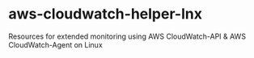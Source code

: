 # aws-cloudwatch-helper-lnx
Resources for extended monitoring using AWS CloudWatch-API &amp; AWS CloudWatch-Agent on Linux
